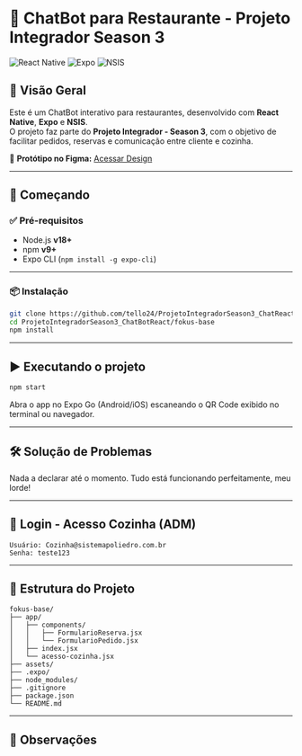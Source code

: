 # 🤖 ChatBot para Restaurante - Projeto Integrador Season 3

![React Native](https://img.shields.io/badge/React%20Native-2025-blue)
![Expo](https://img.shields.io/badge/Expo-managed-lightgrey)
![NSIS](https://img.shields.io/badge/NSIS-installer-success)

## 📌 Visão Geral

Este é um ChatBot interativo para restaurantes, desenvolvido com **React Native**, **Expo** e **NSIS**.  
O projeto faz parte do **Projeto Integrador - Season 3**, com o objetivo de facilitar pedidos, reservas e comunicação entre cliente e cozinha.

🔗 **Protótipo no Figma:** [Acessar Design](https://www.figma.com/design/fCtj8CQUTwQJYgujfegtDk/Untitled?node-id=1-2&t=tuYnPnGNzIJ9S1wH-1)

---

## 🚀 Começando

### ✅ Pré-requisitos

- Node.js **v18+**
- npm **v9+**
- Expo CLI (`npm install -g expo-cli`)

---

### 📦 Instalação

```bash
git clone https://github.com/tello24/ProjetoIntegradorSeason3_ChatReact.git
cd ProjetoIntegradorSeason3_ChatBotReact/fokus-base
npm install
```

---

## ▶️ Executando o projeto

```bash
npm start
```

Abra o app no Expo Go (Android/iOS) escaneando o QR Code exibido no terminal ou navegador.

---

## 🛠️ Solução de Problemas

Nada a declarar até o momento. Tudo está funcionando perfeitamente, meu lorde!

---

## 🔐 Login - Acesso Cozinha (ADM)

```
Usuário: Cozinha@sistemapoliedro.com.br
Senha: teste123
```

---

## 📁 Estrutura do Projeto

```
fokus-base/
├── app/
│   ├── components/
│   │   ├── FormularioReserva.jsx
│   │   └── FormularioPedido.jsx
│   ├── index.jsx
│   └── acesso-cozinha.jsx
├── assets/
├── .expo/
├── node_modules/
├── .gitignore
├── package.json
└── README.md
```

---

## 💬 Observações

